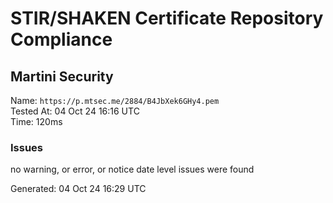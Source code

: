 # STIR/SHAKEN Certificate Repository Compliance

## Martini Security

Name: `https://p.mtsec.me/2884/B4JbXek6GHy4.pem`\
Tested At: 04 Oct 24 16:16 UTC\
Time: 120ms

### Issues

no warning, or error, or notice date level issues were found

Generated: 04 Oct 24 16:29 UTC